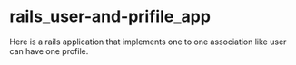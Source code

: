 # rails_user-and-prifile_app

Here is a rails application that implements one to one association like user can have one profile.

